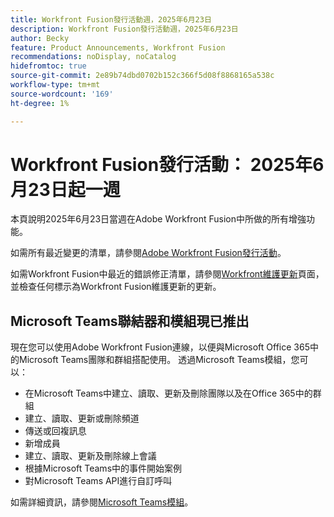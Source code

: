 ```yaml
---
title: Workfront Fusion發行活動週，2025年6月23日
description: Workfront Fusion發行活動週，2025年6月23日
author: Becky
feature: Product Announcements, Workfront Fusion
recommendations: noDisplay, noCatalog
hidefromtoc: true
source-git-commit: 2e89b74dbd0702b152c366f5d08f8868165a538c
workflow-type: tm+mt
source-wordcount: '169'
ht-degree: 1%

---
```


# Workfront Fusion發行活動： 2025年6月23日起一週

本頁說明2025年6月23日當週在Adobe Workfront Fusion中所做的所有增強功能。

如需所有最近變更的清單，請參閱[Adobe Workfront Fusion發行活動](/help/workfront-fusion/fusion-product-releases/fusion-release-activity.md)。

如需Workfront Fusion中最近的錯誤修正清單，請參閱[Workfront維護更新](https://experienceleague.adobe.com/en/docs/workfront-known-issues/releases/current-updates)頁面，並檢查任何標示為Workfront Fusion維護更新的更新。

## Microsoft Teams聯結器和模組現已推出

現在您可以使用Adobe Workfront Fusion連線，以便與Microsoft Office 365中的Microsoft Teams團隊和群組搭配使用。 透過Microsoft Teams模組，您可以：

* 在Microsoft Teams中建立、讀取、更新及刪除團隊以及在Office 365中的群組
* 建立、讀取、更新或刪除頻道
* 傳送或回複訊息
* 新增成員
* 建立、讀取、更新及刪除線上會議
* 根據Microsoft Teams中的事件開始案例
* 對Microsoft Teams API進行自訂呼叫

如需詳細資訊，請參閱[Microsoft Teams模組](/help/workfront-fusion/references/apps-and-modules/third-party-connectors/microsoft-teams-modules.md)。
